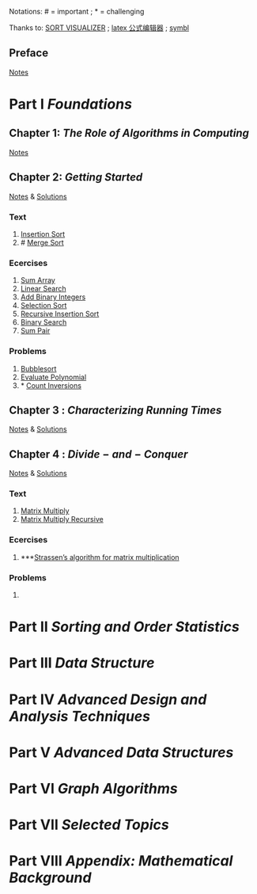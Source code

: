 Notations: \# = important ; \* = challenging

Thanks to: [SORT VISUALIZER](https://sortvisualizer.com/) ; [latex 公式编辑器](https://www.latexlive.com/) ; [symbl](https://symbl.cc/)

## Preface

[Notes](notes/0preface.md)

# Part &#8544; _Foundations_

## Chapter 1: $The ~ Role ~ of ~ Algorithms ~ in ~ Computing$

[Notes](notes/Chapter1.md)

## Chapter 2: $Getting ~ Started$

[Notes](notes/Chapter2.md) & [Solutions](code/Chapter2/)

### Text

1. [Insertion Sort](code/Chapter2/Text/2.1.1_insertionSort.c)
2. \# [Merge Sort](code/Chapter2/Text/2.3.1_mergeSort.c)

### Ecercises

1. [Sum Array](code/Chapter2/Exercises/2.1-2_sumArray.c)
2. [Linear Search](code/Chapter2/Exercises/2.1-4_linearSearch.c)
3. [Add Binary Integers](code/Chapter2/Exercises/2.1-5_addBinaryIntegers.c)
4. [Selection Sort](code/Chapter2/Exercises/2.2-1_selectionSort.c)
5. [Recursive Insertion Sort](code/Chapter2/Exercises/2.3-5_recursiveInsertionSort.c)
6. [Binary Search](code/Chapter2/Exercises/2.3-6_binarySearch.c)
7. [Sum Pair](code/Chapter2/Exercises/2.3-8_sumPair.c)

### Problems

1. [Bubblesort](code/Chapter2/Problems/2-2_bubblesort.c)
2. [Evaluate Polynomial](code\Chapter2\Problems\2-3_evaluatePolynomial.c)
3. \* [Count Inversions](code/Chapter2/Problems/2-4_countInversions.c)

## Chapter 3 : $Characterizing ~ Running ~ Times$

[Notes](notes/Chapter3.md) & [Solutions](code/Chapter3/)

## Chapter 4 : $Divide-and-Conquer$

[Notes](notes/Chapter4.md) & [Solutions](code/Chapter4/)

### Text

1. [Matrix Multiply](code/Chapter4/Text/4.1.1_matrixMultiply.c)
2. [Matrix Multiply Recursive](code/Chapter4/Text/4.1.2_matrixMultiplyRecursive.c)

### Ecercises

1. \*\*\*[Strassen’s algorithm for matrix multiplication](code/Chapter4/Exercises/4.2-2_Strassen.c)

### Problems

1. []()

# Part &#8545; _Sorting and Order Statistics_

# Part &#8546; _Data Structure_

# Part &#8547; _Advanced Design and Analysis Techniques_

# Part &#8548; _Advanced Data Structures_

# Part &#8549; _Graph Algorithms_

# Part &#8550; _Selected Topics_

# Part &#8551; _Appendix: Mathematical Background_

<!--
## Chapter 3 : $ ~ $

[Notes](notes/Chapter3.md) & [Solutions](code/Chapter3/)

### Text

1. []()

### Ecercises

1. []()

### Problems

1. []()

 -->
